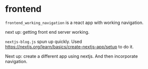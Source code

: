 # frontend

`frontend_working_navigation` is a react app with working navigation.

next up: getting front end server working.

`nextjs-blog.js` spun up quickly. Used https://nextjs.org/learn/basics/create-nextjs-app/setup to do it.

Next up: create a different app using nextjs. And then incorporate navigation.